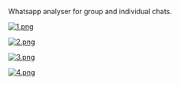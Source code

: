 Whatsapp analyser for group and individual chats.

[![1.png](https://i.postimg.cc/nhJbnc00/1.png)](https://postimg.cc/JGPdqmwk)

[![2.png](https://i.postimg.cc/Prhnj56K/2.png)](https://postimg.cc/rzhPGM2t)

[![3.png](https://i.postimg.cc/mgXvCNT6/3.png)](https://postimg.cc/FYSCQSdj)

[![4.png](https://i.postimg.cc/3NTVYtZW/4.png)](https://postimg.cc/7GKmNMdy)
